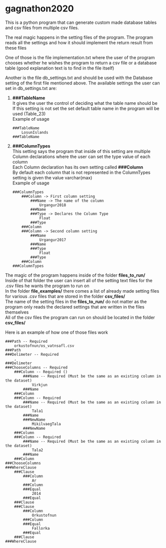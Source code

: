 # gagnathon2020

This is a python program that can generate custom made database tables and csv files from multiple csv files.

The real magic happens in the setting files of the program.
The program reads all the settings and how it should implement the return result from these files

One of those is the file implementation.txt where the user of the program chooses whether he wishes the program to return a csv file or a database table (good explanation text is to find in the file itself)

Another is the file db_settings.txt and should be used with the Database setting of the first file mentioned above.
The available settings the user can set in db_settings.txt are: 
1.  **###TableName**  
    It gives the user the control of deciding what the table name should be  
    If this setting is not set the set default table name in the program will be used (Table_23)  
    Example of usage  
    ```
    ###TableName
        LosunIslands
    ###TableName
    ```

2.  **###ColumnTypes**  
    This setting says the program that inside of this setting are multiple Column declarations where the user can set the type value of each column  
    Each Column declaration has its own setting called **###Column**  
    By default each column that is not represented in the ColumnTypes setting is given the value varchar(max)  
    Example of usage  
    ```
    ###ColumnTypes
        ###Column -> First column setting
            ###Name -> The name of the column
                Urgangur2018
            ###Name
            ###Type -> Declares the Column Type
                Float
            ###Type
        ###Column
        ###Column -> Second column setting
            ###Name
                Urgangur2017
            ###Name
            ###Type
                Float
            ###Type
        ###Column
    ###ColumnTypes
    ```


The magic of the program happens inside of the folder **files_to_run/**  
Inside of that folder the user can insert all of the setting text files for the .csv files he wants the program to run on  
In the folder **file_examples/** there comes a list of already made setting files for various .csv files that are stored in the folder **csv_files/**  
The name of the setting files in the **files_to_run/** do not matter as the program only reads the declared settings that are written in the files themselves  
All of the csv files the program can run on should be located in the folder **csv_files/**    

Here is an example of how one of those files work
```
###Path -- Required
    orkustofnun/os_vatnsafl.csv
###Path
###Delimeter -- Required
    ,
###Delimeter
###ChooseColumns -- Required
    ###Column -- Required ()
        ###Name -- Required (Must be the same as an existing column in the dataset)
            Virkjun
        ###Name
    ###Column
    ###Column -- Required
        ###Name -- Required (Must be the same as an existing column in the dataset)
            Tala1
        ###Name
        ###NewName
            MikilvaegTala
        ###NewName
    ###Column
    ###Column -- Required
        ###Name -- Required (Must be the same as an existing column in the dataset)
            Tala2
        ###Name
    ###Column
###ChooseColumns
###WhereClause
    ###Clause
        ###Column
            Ar
        ###Column
        ###Equal
            2014
        ###Equal
    ###Clause
    ###Clause
        ###Column
            Orkustofnun
        ###Column
        ###Equal
            Fallorka
        ###Equal
    ###Clause
###WhereClause
```